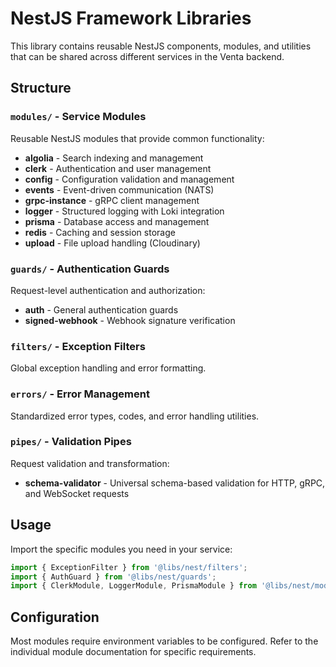 # NestJS Framework Libraries

This library contains reusable NestJS components, modules, and utilities that can be shared across different services in the Venta backend.

## Structure

### `modules/` - Service Modules

Reusable NestJS modules that provide common functionality:

- **algolia** - Search indexing and management
- **clerk** - Authentication and user management
- **config** - Configuration validation and management
- **events** - Event-driven communication (NATS)
- **grpc-instance** - gRPC client management
- **logger** - Structured logging with Loki integration
- **prisma** - Database access and management
- **redis** - Caching and session storage
- **upload** - File upload handling (Cloudinary)

### `guards/` - Authentication Guards

Request-level authentication and authorization:

- **auth** - General authentication guards
- **signed-webhook** - Webhook signature verification

### `filters/` - Exception Filters

Global exception handling and error formatting.

### `errors/` - Error Management

Standardized error types, codes, and error handling utilities.

### `pipes/` - Validation Pipes

Request validation and transformation:

- **schema-validator** - Universal schema-based validation for HTTP, gRPC, and WebSocket requests

## Usage

Import the specific modules you need in your service:

```typescript
import { ExceptionFilter } from '@libs/nest/filters';
import { AuthGuard } from '@libs/nest/guards';
import { ClerkModule, LoggerModule, PrismaModule } from '@libs/nest/modules';
```

## Configuration

Most modules require environment variables to be configured. Refer to the individual module documentation for specific requirements.
